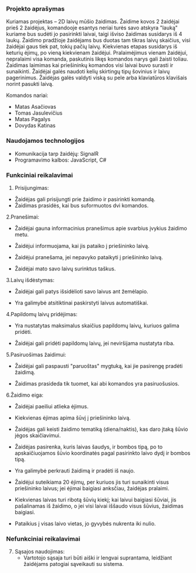 ### Projekto aprašymas

Kuriamas projektas – 2D laivų mūšio žaidimas. Žaidime kovos 2 žaidėjai prieš 2 žaidėjus, komandooje esantys neriai turės savo atskyra "lauką" kuriame bus sudėti jo pasirinkti laivai, taigi išviso žaidimas susidarys iš 4 laukų. Žaidimo pradžioje žaidėjams bus duotas tam tikras laivų skaičius, visi žaidėjai gaus tiek pat, tokių pačių laivų. Kiekvienas etapas susidarys iš keturių ėjimų, po vieną kiekvienam žaidėjui. Pralaimėjimus vienam žaidėjui, nepralaimi visa komanda, paskutinis likęs komandos narys gali žaisti toliau. Žaidimas laimimas kai priešininkų komandos visi laivai buvo surasti ir sunaikinti. 
Žaidėjai galės naudoti kelių skirtingų tipų šovinius ir laivų pagerinimus. Žaidėjas galės valdyti viską su pele arba klaviatūros klavišais norint pasukti laivą. 

Komandos nariai:
- Matas Asačiovas
- Tomas Jasulevičius
- Matas Pagalys
- Dovydas Katinas

### Naudojamos technologijos
- Komunikacija tarp žaidėjų: SignalR
- Programavimo kalbos: JavaScript, C#


### Funkciniai reikalavimai

1. Prisijungimas:

- Žaidėjas gali prisijungti prie žaidimo ir pasirinkti komandą.
- Žaidimas prasidės, kai bus suformuotos dvi komandos.
  
2.Pranešimai:

  - Žaidėjai gauna informacinius pranešimus apie svarbius įvykius žaidimo metu.
  
  - Žaidėjui informuojama, kai jis pataiko į priešininko laivą.
  
  - Žaidėjui pranešama, jei nepavyko pataikyti į priešininko laivą.
  
  - Žaidėjai mato savo laivų surinktus taškus.
  
3.Laivų išdėstymas:

  - Žaidėjai gali patys išsidėlioti savo laivus ant žemėlapio.
  
  - Yra galimybė atsitiktinai paskirstyti laivus automatiškai.
  
  
4.Papildomų laivų pridėjimas:

 - Yra nustatytas maksimalus skaičius papildomų laivų, kuriuos galima pridėti.
 
  - Žaidėjai gali pridėti papildomų laivų, jei neviršijama nustatyta riba.
  
5.Pasiruošimas žaidimui:

  - Žaidėjai gali paspausti "paruoštas" mygtuką, kai jie pasirengę pradėti žaidimą.
  
  - Žaidimas prasideda tik tuomet, kai abi komandos yra pasiruošusios.
  
6.Žaidimo eiga:

  - Žaidėjai paeiliui atlieka ėjimus.
  
  - Kiekvienas ėjimas apima šūvį į priešininko laivą.
  
  - Žaidėjas gali keisti žaidimo tematiką (diena/naktis), kas daro įtaką šūvio jėgos skaičiavimui.
  
  - Žaidėjas pasirenka, kuris laivas šaudys, ir bombos tipą, po to apskaičiuojamos šūvio koordinatės pagal pasirinkto laivo dydį ir bombos tipą.
  
  - Yra galimybė perkrauti žaidimą ir pradėti iš naujo.
  
  - Žaidėjui suteikiama 20 ėjimų, per kuriuos jis turi sunaikinti visus priešininko laivus; jei ėjimai baigiasi anksčiau, žaidėjas pralaimi.
  
  - Kiekvienas laivas turi ribotą šūvių kiekį; kai laivui baigiasi šūviai, jis pašalinamas iš žaidimo, o jei visi laivai iššaudo visus šūvius, žaidimas baigiasi.
  
  - Pataikius į visas laivo vietas, jo gyvybės nukrenta iki nulio.
  

### Nefunkciniai reikalavimai

7. Sąsajos naudojimas:
   - Vartotojo sąsaja turi būti aiški ir lengvai suprantama, leidžiant žaidėjams patogiai sąveikauti su sistema.
